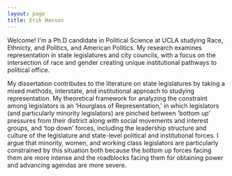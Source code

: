```yaml
---
layout: page
title: Erik Hanson
---
```


Welcome! I'm a Ph.D candidate in Political Science at UCLA studying Race, Ethnicty, and Politics, and American Politics. My research examines representation in state legislatures and city councils, with a focus on the intersection of race and gender creating unique institutional pathways to political office. 

My dissertation contributes to the literature on state legislatures by taking a mixed methods, interstate, and institutional approach to studying representation. My theoretical framework for analyzing the constraint among legislators is an ‘Hourglass of Representation,’ in which legislators (and particularly minority legislators) are pinched between ‘bottom up’ pressures from their district along with social movements and interest groups, and ‘top down’ forces, including the leadership structure and culture of the legislature and state-level political and institutional forces. I argue that minority, women, and working class legislators are particularly constrained by this situation both because the bottom up forces facing them are more intense and the roadblocks facing them for obtaining power and advancing agendas are more severe. 

